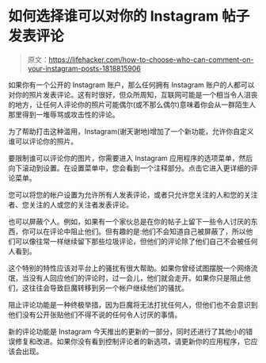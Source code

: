 # 如何选择谁可以对你的 Instagram 帖子发表评论

> 原文：<https://lifehacker.com/how-to-choose-who-can-comment-on-your-instagram-posts-1818815906>

如果你有一个公开的 Instagram 账户，那么任何拥有 Instagram 账户的人都可以对你的照片发表评论。这有时很好，但众所周知，互联网可能是一个相当令人沮丧的地方，让任何人评论你的照片可能偶尔(或不那么偶尔)意味着你会从一群陌生人那里得到一堆辱骂或攻击性的评论。



为了帮助打击这种滥用，Instagram(谢天谢地)增加了一个新功能，允许你自定义谁可以评论你的照片。

要限制谁可以评论你的图片，你需要进入 Instagram 应用程序的选项菜单，然后向下滚动到设置。在设置菜单中，您会看到一个注释部分。点击它进入更详细的评论菜单。

您可以将您的帐户设置为允许所有人发表评论，或者只允许您关注的人和您的关注者、您关注的人或您的关注者发表评论。

也可以屏蔽个人。例如，如果有一个家伙总是在你的帖子上留下一些令人讨厌的东西，你可以在评论中阻止他们。但有趣的是:他们不会知道自己被屏蔽了，所以他们可以像往常一样继续留下那些垃圾评论，但他们的评论除了他们自己不会被任何人看到。

这个特别的特性应该对平台上的骚扰有很大帮助。如果你曾经试图摆脱一个网络流氓，当没有人回应他们的评论时，过一会儿，他们就会走开。如果你只是阻止他们，这往往会导致巨魔转移到另一个帐户继续他们的骚扰。

阻止评论功能是一种终极举措，因为巨魔将无法打扰任何人，但他们也不会意识到他们没有公开张贴他们不得不说的任何令人讨厌的事情。

新的评论功能是 Instagram 今天推出的更新的一部分，同时还进行了其他小的错误修复和改进。如果你没有看到控制评论者的新选项，请更新你的应用程序，它应该会出现。